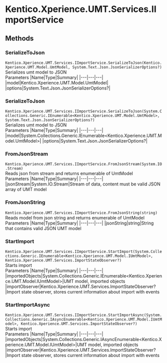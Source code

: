 # Kentico.Xperience.UMT.Services.IImportService


## Methods
### SerializeToJson
`Kentico.Xperience.UMT.Services.IImportService.SerializeToJson(Kentico.Xperience.UMT.Model.UmtModel, System.Text.Json.JsonSerializerOptions?)`  
Serializes umt model to JSON  
Parameters
|Name|Type|Summary|
|---|---|---|
|model|Kentico.Xperience.UMT.Model.UmtModel|
|options|System.Text.Json.JsonSerializerOptions?|
### SerializeToJson
`Kentico.Xperience.UMT.Services.IImportService.SerializeToJson(System.Collections.Generic.IEnumerable<Kentico.Xperience.UMT.Model.UmtModel>, System.Text.Json.JsonSerializerOptions?)`  
Serializes umt model to JSON  
Parameters
|Name|Type|Summary|
|---|---|---|
|model|System.Collections.Generic.IEnumerable<Kentico.Xperience.UMT.Model.UmtModel>|
|options|System.Text.Json.JsonSerializerOptions?|
### FromJsonStream
`Kentico.Xperience.UMT.Services.IImportService.FromJsonStream(System.IO.Stream)`  
Reads json from stream and returns enumerable of UmtModel  
Parameters
|Name|Type|Summary|
|---|---|---|
|jsonStream|System.IO.Stream|Stream of data, content must be valid JSON array of UMT model
### FromJsonString
`Kentico.Xperience.UMT.Services.IImportService.FromJsonString(string)`  
Reads model from json string and returns enumerable of UmtModel  
Parameters
|Name|Type|Summary|
|---|---|---|
|jsonString|string|String that contains valid JSON UMT model
### StartImport
`Kentico.Xperience.UMT.Services.IImportService.StartImport(System.Collections.Generic.IEnumerable<Kentico.Xperience.UMT.Model.IUmtModel>, Kentico.Xperience.UMT.Services.ImportStateObserver?)`  
Starts import  
Parameters
|Name|Type|Summary|
|---|---|---|
|importedObjects|System.Collections.Generic.IEnumerable<Kentico.Xperience.UMT.Model.IUmtModel>|UMT model, imported objects
|importObserver|Kentico.Xperience.UMT.Services.ImportStateObserver?|Import state observer, stores current information about import with events
### StartImportAsync
`Kentico.Xperience.UMT.Services.IImportService.StartImportAsync(System.Collections.Generic.IAsyncEnumerable<Kentico.Xperience.UMT.Model.IUmtModel>, Kentico.Xperience.UMT.Services.ImportStateObserver?)`  
Starts import  
Parameters
|Name|Type|Summary|
|---|---|---|
|importedObjects|System.Collections.Generic.IAsyncEnumerable<Kentico.Xperience.UMT.Model.IUmtModel>|UMT model, imported objects
|importObserver|Kentico.Xperience.UMT.Services.ImportStateObserver?|Import state observer, stores current information about import with events


